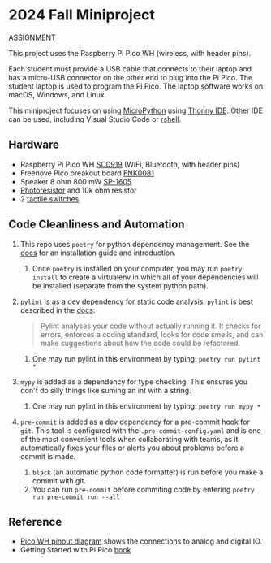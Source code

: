 # 2024 Fall Miniproject

[ASSIGNMENT](./assignment/)

This project uses the Raspberry Pi Pico WH (wireless, with header pins).

Each student must provide a USB cable that connects to their laptop and has a micro-USB connector on the other end to plug into the Pi Pico.
The student laptop is used to program the Pi Pico.
The laptop software works on macOS, Windows, and Linux.

This miniproject focuses on using
[MicroPython](./doc/micropython.md)
using
[Thonny IDE](./doc/thonny.md).
Other IDE can be used, including Visual Studio Code or
[rshell](./doc/rshell.md).

## Hardware

* Raspberry Pi Pico WH [SC0919](https://www.raspberrypi.com/documentation/microcontrollers/raspberry-pi-pico.html#raspberry-pi-pico-w-and-pico-wh) (WiFi, Bluetooth, with header pins)
* Freenove Pico breakout board [FNK0081](https://store.freenove.com/products/fnk0081)
* Speaker 8 ohm 800 mW [SP-1605](https://www.soberton.com/wp-content/uploads/2018/07/SP-1605-June-2018.pdf)
* [Photoresistor](./doc/photocell.md) and 10k ohm resistor
* 2 [tactile switches](https://sten-eswitch-13110800-production.s3.amazonaws.com/system/asset/product_line/data_sheet/184/TL59-TL58.pdf)


## Code Cleanliness and Automation

1. This repo uses `poetry` for python dependency management. See the [docs](https://python-poetry.org/docs/) for an installation guide and introduction.
   1. Once `poetry` is installed on your computer, you may run `poetry install` to create a virtualenv in which all of your dependencies will be installed (separate from the system python path).

2. `pylint` is as a dev dependency for static code analysis. `pylint` is best described in the [docs](https://pylint.readthedocs.io/en/stable/):
    > Pylint analyses your code without actually running it. It checks for errors, enforces a coding standard, looks for code smells, and can make suggestions about how the code could be refactored.
    1. One may run pylint in this environment by typing: `poetry run pylint *`

3. `mypy` is added as a dependency for type checking. This ensures you don't do silly things like suming an int with a string.
    1. One may run pylint in this environment by typing: `poetry run mypy *`

4. `pre-commit` is added as a dev dependency for a pre-commit hook for `git`. This tool is configured with the `.pre-commit-config.yaml` and is one of the most convenient tools when collaborating with teams, as it automatically fixes your files or alerts you about problems before a commit is made.
   1. `black` (an automatic python code formatter) is run before you make a commit with git.
   2.  You can run `pre-commit` before commiting code by entering `poetry run pre-commit run --all`


## Reference

* [Pico WH pinout diagram](https://datasheets.raspberrypi.com/picow/PicoW-A4-Pinout.pdf) shows the connections to analog and digital IO.
* Getting Started with Pi Pico [book](https://datasheets.raspberrypi.com/pico/getting-started-with-pico.pdf)
